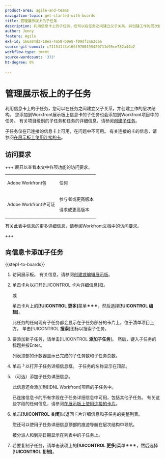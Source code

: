 ```yaml
---
product-area: agile-and-teams
navigation-topic: get-started-with-boards
title: 管理展示板上的子任务
description: 利用信息卡上的子任务，您可以在任务之间建立父子关系，并创建工作的层次结构。
author: Jenny
feature: Agile
exl-id: 166a84d3-18ea-4a58-b0e8-f09df2a63caa
source-git-commit: c711541f3e166f9700195420711d95ce782a44b2
workflow-type: tm+mt
source-wordcount: '373'
ht-degree: 0%

---
```


# 管理展示板上的子任务

利用信息卡上的子任务，您可以在任务之间建立父子关系，并创建工作的层次结构。 您添加到Workfront展示板上信息卡的子任务也会添加到Workfront项目中的任务。 有关项目级别的子任务和任务的详细信息，请参阅[创建子任务](/help/quicksilver/manage-work/tasks/create-tasks/create-subtasks.md)。

子任务仅在已连接的信息卡上可用，在问题中不可用。 有关连接的卡的信息，请参阅[在展示板上使用连接的卡](/help/quicksilver/agile/get-started-with-boards/connected-cards.md)。

## 访问要求

+++ 展开以查看本文中各项功能的访问要求。

<table style="table-layout:auto"> 
 <col> 
 <col> 
 <tbody> 
  <tr> 
   <td role="rowheader">Adobe Workfront包</td> 
   <td> <p>任何</p> </td> 
  </tr> 
  <tr> 
   <td role="rowheader">Adobe Workfront许可证</td> 
   <td> 
   <p>参与者或更高版本</p> 
   <p>请求或更高版本</p>
   </td> 
  </tr>  
 </tbody> 
</table>

有关此表中信息的更多详细信息，请参阅Workfront文档中的[访问要求](/help/quicksilver/administration-and-setup/add-users/access-levels-and-object-permissions/access-level-requirements-in-documentation.md)。

+++

## 向信息卡添加子任务

{{step1-to-boards}}

1. 访问展示板。 有关信息，请参阅[创建或编辑展示板](../../agile/get-started-with-boards/create-edit-board.md)。
1. 单击卡片以打开[!UICONTROL 卡片详细信息]框。

   或

   单击卡片上的&#x200B;**[!UICONTROL 更多]**&#x200B;菜单![更多菜单](assets/more-icon-spectrum.png)，然后选择&#x200B;**[!UICONTROL 编辑]**。

   此任务的任何现有子任务都会显示在子任务部分的卡片上，位于清单项目上方。 单击&#x200B;[!UICONTROL **搜索**]&#x200B;图标以搜索子任务。

1. 要添加新子任务，请单击&#x200B;[!UICONTROL **添加子任务**]。 然后，键入子任务的标题并按Enter。

   列表顶部的计数器显示已完成的子任务数和子任务总数。

1. 单击![详细信息图标](assets/checklist-chevron.png)以打开子任务详细信息框。 子任务的名称显示在顶部。
1. （可选）添加子任务详细信息。

   此信息还会添加到[!DNL Workfront]项目的子任务中。

   已连接信息卡的所有字段在子任务详细信息中可用，包括其他子任务。 有关这些字段的任何信息，请参阅[在展示板上使用连接的卡片](/help/quicksilver/agile/get-started-with-boards/connected-cards.md)。

1. 单击&#x200B;**[!UICONTROL 关闭]**&#x200B;以返回卡片详细信息和子任务的完整列表。

   您还可以使用子任务详细信息顶部的痕迹导航在层次结构中导航。

   被分派人和到期日期显示在列表中的子任务上。

1. 若要复制子任务，请单击该项上的&#x200B;**[!UICONTROL 更多]**&#x200B;菜单![更多菜单](assets/more-icon-spectrum.png)，然后选择&#x200B;**[!UICONTROL 复制]**。
